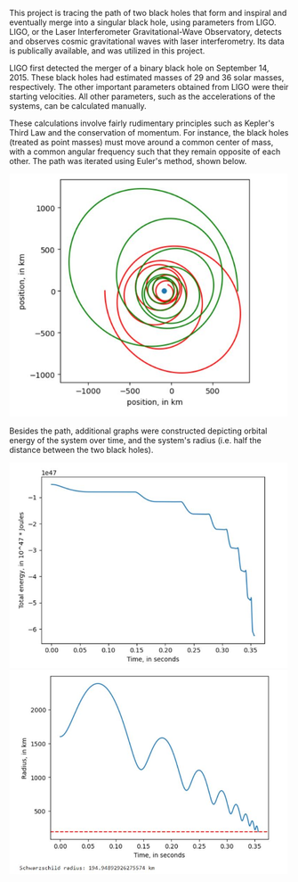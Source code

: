 This project is tracing the path of two black holes that form and inspiral and eventually merge into a singular black hole, using parameters from LIGO.
LIGO, or the Laser Interferometer Gravitational-Wave Observatory, detects and observes cosmic gravitational waves with laser interferometry. 
Its data is publically available, and was utilized in this project.

LIGO first detected the merger of a binary black hole on September 14, 2015. These black holes had estimated masses of 29 and 36 solar masses, respectively.
The other important parameters obtained from LIGO were their starting velocities. All other parameters, such as the accelerations of the systems, can be
calculated manually.

These calculations involve fairly rudimentary principles such as Kepler's Third Law and the conservation of momentum. For instance, the black holes (treated
as point masses) must move around a common center of mass, with a common angular frequency such that they remain opposite of each other. The path was iterated
using Euler's method, shown below.

<img src="inspiral path.JPG" alt="inspiral path" width="500"/>

Besides the path, additional graphs were constructed depicting orbital energy of the system over time, and the system's radius (i.e. half the distance
between the two black holes).

<img src="total energy over time.JPG" alt="total energy" width="500"/>

<img src="radius over time.JPG" alt="radius" width="500"/>
